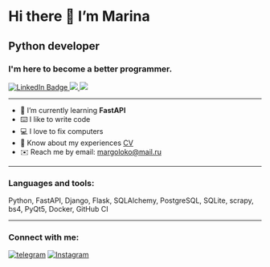 
  # Hi there 👋 I’m Marina
  ## **Python developer**
  ### I'm here to become a better programmer. 


  <a href="https://www.linkedin.com/in/%D0%BC%D0%B0%D1%80%D0%B8%D0%BD%D0%B0-%D0%B1%D0%B0%D0%BB%D0%B0%D1%85%D0%BE%D0%BD%D0%BE%D0%B2%D0%B0-6b739aa8/">
    <img src="https://img.shields.io/badge/LinkedIn-blue?style=for-the-badge&logo=linkedin&logoColor=white" alt="LinkedIn Badge"/>
  </a>
  <a href="https://novosibirsk.hh.ru/resume/7ee0c89fff01e666150039ed1f436a6f32686d">
    <img src="https://img.shields.io/badge/hh.ru-red?style=for-the-badge&logo=hh.ru&logoColor=white%22%20alt=%22hh.ru%20Badge"/>
  </a>
  <a href="https://career.habr.com/margoloko">
    <img src="https://img.shields.io/badge/Habr%20career-blue?style=for-the-badge&logo=habr&logoColor=blue%22%20alt=%22Habr%20Badge"/>
  </a>
  
-- - 

- 🌱 I’m currently learning **FastAPI** 
- ⌨️ I like to write code 
- 💻 I love to fix computers 
- 📄 Know about my experiences [CV](https://cloud.mail.ru/public/nyF9/S5gopHxxQ) 
- ✉️ Reach me by email: margoloko@mail.ru
-- -
### **Languages and tools:** 
Python, FastAPI, Django, Flask, SQLAlchemy, PostgreSQL, SQLite, scrapy, bs4, PyQt5, Docker, GitHub CI

<!--![Python](https://img.shields.io/badge/-python-9cf)-->
</h3>

<hr>

<!--
**margoloko/margoloko** is a ✨ _special_ ✨ repository because its `README.md` (this file) appears on your GitHub profile.

Here are some ideas to get you started:

- 🔭 I’m currently working on ...
- 🌱 I’m currently learning ...
- 👯 I’m looking to collaborate on ...
- 🤔 I’m looking for help with ...
- 💬 Ask me about ...
- 📫 How to reach me: ...
- 😄 Pronouns: ...
- ⚡ Fun fact: ...
-->

### Connect with me:
[![telegram](https://img.shields.io/badge/Telegram-informational?style=flat&logo=telegram&logoColor=white)](https://t.me/margoloko)
[![Instagram](https://img.shields.io/badge/Instagram-informational?style=flat&logo=instagram&logoColor=pink)](https://www.instagram.com/margoloko1)


